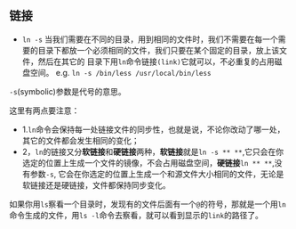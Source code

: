 ## 链接

 - `ln -s`
 当我们需要在不同的目录，用到相同的文件时，我们不需要在每一个需要的目录下都放一个必须相同的文件，我们只要在某个固定的目录，放上该文件，然后在其它的 目录下用`ln`命令链接`(link)`它就可以，不必重复的占用磁盘空间。
 e.g.
 `ln -s /bin/less /usr/local/bin/less`

 `-s`(symbolic)参数是代号的意思。

 这里有两点要注意：
   - 1.`ln`命令会保持每一处链接文件的同步性，也就是说，不论你改动了哪一处，其它的文件都会发生相同的变化；
   - 2，`ln`的链接又分**软链接**和**硬链接**两种，**软链接**就是`ln -s ** **`,它只会在你选定的位置上生成一个文件的镜像，不会占用磁盘空间，**硬链接**`ln ** **`,没有参数`-s`, 它会在你选定的位置上生成一个和源文件大小相同的文件，无论是软链接还是硬链接，文件都保持同步变化。 

 如果你用`ls`察看一个目录时，发现有的文件后面有一个`@`的符号，那就是一个用`ln`命令生成的文件，用`ls -l`命令去察看，就可以看到显示的`link`的路径了。
